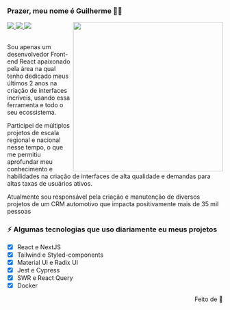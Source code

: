 ### Prazer, meu nome é Guilherme 👋🏻

<img width="350rem" align="right" src="https://github-production-user-asset-6210df.s3.amazonaws.com/75824415/269841679-b8656c71-4a42-41ea-9200-f0d0e663b534.svg" />

<div gap="2rem">

  <a href="https://www.linkedin.com/in/guilhermespica/" target="_blank">
    <img src="https://github-production-user-asset-6210df.s3.amazonaws.com/75824415/269840586-a2395a1c-92db-465a-a228-edaaba2088db.svg" />
  </a>
  
  <a href="https://www.instagram.com/guilherme.spica/" target="_blank">
    <img src="https://github-production-user-asset-6210df.s3.amazonaws.com/75824415/269840881-23f8219e-a8a0-49e2-92ac-6ef8e850797b.svg" />
  </a>

  <a href="https://twitter.com/Just_Spica" target="_blank">
    <img src="https://github-production-user-asset-6210df.s3.amazonaws.com/75824415/269841057-2d4deaf6-c123-4966-8bb5-0adc68069022.svg" />
  </a>

</div>
<br />

Sou apenas um desenvolvedor Front-end React apaixonado pela área na qual tenho dedicado meus últimos 2 anos na criação de interfaces incríveis, usando essa ferramenta e todo o seu ecossistema.

Participei de múltiplos projetos de escala regional e nacional nesse tempo, o que me permitiu aprofundar meu conhecimento e habilidades na criação de interfaces de alta qualidade e demandas para altas taxas de usuários ativos.

Atualmente sou responsável pela criação e manutenção de diversos projetos de um CRM automotivo que impacta positivamente mais de 35 mil pessoas

### ⚡ Algumas tecnologias que uso diariamente eu meus projetos

- [x] React e NextJS
- [x] Tailwind e Styled-components
- [x] Material UI e Radix UI
- [x] Jest e Cypress 
- [x] SWR e React Query
- [x] Docker

<p align="right">Feito de 💚</p>
